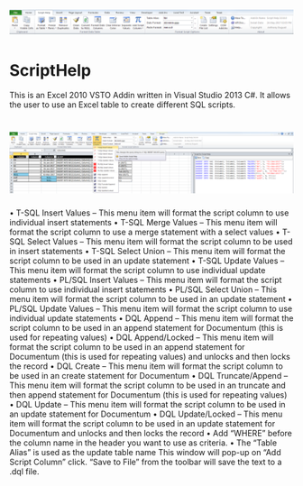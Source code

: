 <h1 align="center">
  <img src="Images/toolbar.png" alt="MyToolbar" />
</h1>

# ScriptHelp
This is an Excel 2010 VSTO Addin written in Visual Studio 2013 C#. It allows the user to use an Excel table to create different SQL scripts.



<h1 align="center">
  <img src="Images/script_toolbar.png" alt="MyToolbar" />
</h1>

•	T-SQL Insert Values – This menu item will format the script column to use individual insert statements
•	T-SQL Merge Values – This menu item will format the script column to use a merge statement with a select values
•	T-SQL Select Values – This menu item will format the script column to be used in insert statements 
•	T-SQL Select Union – This menu item will format the script column to be used in an update statement 
•	T-SQL Update Values – This menu item will format the script column to use individual update statements
•	PL/SQL Insert Values – This menu item will format the script column to use individual insert statements
•	PL/SQL Select Union – This menu item will format the script column to be used in an update statement 
•	PL/SQL Update Values – This menu item will format the script column to use individual update statements
•	DQL Append – This menu item will format the script column to be used in an append statement for Documentum (this is used for repeating values)
•	DQL Append/Locked – This menu item will format the script column to be used in an append statement for Documentum (this is used for repeating values) and unlocks and then locks the record
•	DQL Create – This menu item will format the script column to be used in an create statement for Documentum
•	DQL Truncate/Append – This menu item will format the script column to be used in an truncate and then append statement for Documentum (this is used for repeating values)
•	DQL Update – This menu item will format the script column to be used in an update statement for Documentum
•	DQL Update/Locked – This menu item will format the script column to be used in an update statement for Documentum and unlocks and then locks the record
•	Add “WHERE” before the column name in the header you want to use as criteria.
•	The “Table Alias” is used as the update table name
This window will pop-up on “Add Script Column” click. “Save to File” from the toolbar will save the text to a .dql file.
